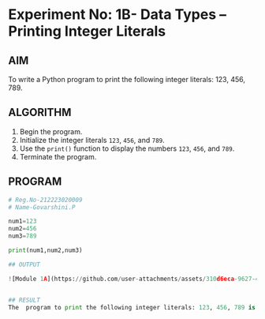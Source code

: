 # Experiment No: 1B- Data Types – Printing Integer Literals

## AIM  
To write a Python program to print the following integer literals: 123, 456, 789.

## ALGORITHM  
1. Begin the program.  
2. Initialize the integer literals `123`, `456`, and `789`.  
3. Use the `print()` function to display the numbers `123`, `456`, and `789`.  
4. Terminate the program.

## PROGRAM
```python
# Reg.No-212223020009
# Name-Govarshini.P

num1=123
num2=456
num3=789

print(num1,num2,num3)

## OUTPUT

![Module 1A](https://github.com/user-attachments/assets/310d6eca-9627-4be9-95db-91cafc5355dc)


## RESULT
The  program to print the following integer literals: 123, 456, 789 is verified.

